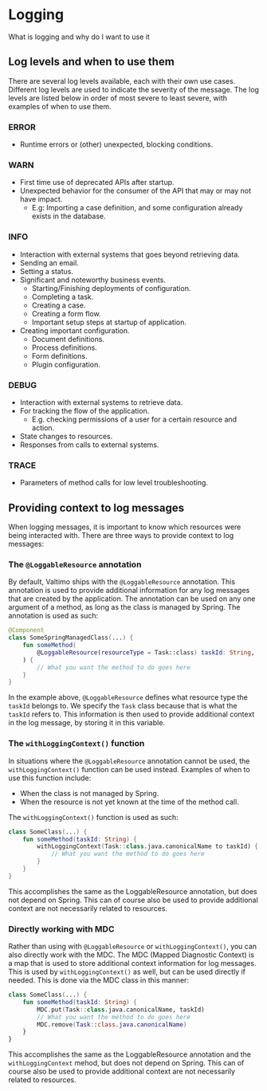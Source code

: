 # Logging

What is logging and why do I want to use it

## Log levels and when to use them

There are several log levels available, each with their own use cases. Different log levels
are used to indicate the severity of the message. The log levels are listed below in order of
most severe to least severe, with examples of when to use them.

### ERROR
* Runtime errors or (other) unexpected, blocking conditions.

### WARN
* First time use of deprecated APIs after startup.
* Unexpected behavior for the consumer of the API that may or may not have impact.
  * E.g: Importing a case definition, and some configuration already exists in the database.

### INFO
*  Interaction with external systems that goes beyond retrieving data.
  * Sending an email.
  * Setting a status.
* Significant and noteworthy business events.
  * Starting/Finishing deployments of configuration.
  * Completing a task.
  * Creating a case.
  * Creating a form flow. 
  * Important setup steps at startup of application.
* Creating important configuration.
  * Document definitions. 
  * Process definitions. 
  * Form definitions.
  * Plugin configuration.

### DEBUG
* Interaction with external systems to retrieve data.
* For tracking the flow of the application.
  * E.g. checking permissions of a user for a certain resource and action.
* State changes to resources.
* Responses from calls to external systems.

### TRACE
* Parameters of method calls for low level troubleshooting.

## Providing context to log messages

When logging messages, it is important to know which resources were being interacted with. There are three ways to
provide context to log messages:

### The `@LoggableResource` annotation
By default, Valtimo ships with the `@LoggableResource` annotation. This annotation is used
to provide additional information for any log messages that are created by the application.
The annotation can be used on any one argument of a method, as long as the class is managed
by Spring. The annotation is used as such:

```kotlin
@Component
class SomeSpringManagedClass(...) {
    fun someMethod(
        @LoggableResource(resourceType = Task::class) taskId: String,
    ) {
        // What you want the method to do goes here
    }
}
```

In the example above, `@LoggableResource` defines what resource type the `taskId` belongs
to. We specify the `Task` class because that is what the `taskId` refers to.
This information is then used to provide additional context in the log message, by storing it in this variable.

### The `withLoggingContext()` function
In situations where the `@LoggableResource` annotation cannot be used, the `withLoggingContext()` function can be used
instead. Examples of when to use this function include:
* When the class is not managed by Spring.
* When the resource is not yet known at the time of the method call.

The `withLoggingContext()` function is used as such:

```kotlin
class SomeClass(...) {
    fun someMethod(taskId: String) {
        withLoggingContext(Task::class.java.canonicalName to taskId) {
            // What you want the method to do goes here
        }
    }
}
```

This accomplishes the same as the LoggableResource annotation, but does not depend on Spring. This can of course also be
used to provide additional context are not necessarily related to resources.

### Directly working with MDC

Rather than using with `@LoggableResource` or `withLoggingContext()`, you can also directly work with the MDC.
The MDC (Mapped Diagnostic Context) is a map that is used to store additional context information for log messages.
This is used by `withLoggingContext()` as well, but can be used directly if needed. This is done via the MDC class in
this manner:

```kotlin
class SomeClass(...) {
    fun someMethod(taskId: String) {
        MDC.put(Task::class.java.canonicalName, taskId)
        // What you want the method to do goes here
        MDC.remove(Task::class.java.canonicalName)
    }
}
```

This accomplishes the same as the LoggableResource annotation and the `withLoggingContext` mehod, but does not depend on
Spring. This can of course also be used to provide additional context are not necessarily related to resources.
